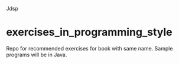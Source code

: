 Jdsp
# exercises_in_programming_style
Repo for recommended exercises for book with same name. Sample programs will be in Java.
